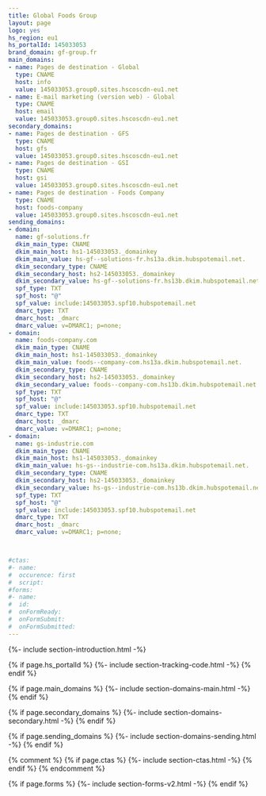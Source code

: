 ```yaml
---
title: Global Foods Group
layout: page
logo: yes
hs_region: eu1
hs_portalId: 145033053
brand_domain: gf-group.fr
main_domains:
- name: Pages de destination - Global
  type: CNAME
  host: info
  value: 145033053.group0.sites.hscoscdn-eu1.net
- name: E-mail marketing (version web) - Global
  type: CNAME
  host: email
  value: 145033053.group0.sites.hscoscdn-eu1.net
secondary_domains:
- name: Pages de destination - GFS
  type: CNAME
  host: gfs
  value: 145033053.group0.sites.hscoscdn-eu1.net
- name: Pages de destination - GSI
  type: CNAME
  host: gsi
  value: 145033053.group0.sites.hscoscdn-eu1.net
- name: Pages de destination - Foods Company
  type: CNAME
  host: foods-company
  value: 145033053.group0.sites.hscoscdn-eu1.net
sending_domains:
- domain:
  name: gf-solutions.fr
  dkim_main_type: CNAME
  dkim_main_host: hs1-145033053._domainkey
  dkim_main_value: hs-gf--solutions-fr.hs13a.dkim.hubspotemail.net.
  dkim_secondary_type: CNAME
  dkim_secondary_host: hs2-145033053._domainkey
  dkim_secondary_value: hs-gf--solutions-fr.hs13b.dkim.hubspotemail.net.
  spf_type: TXT
  spf_host: "@"
  spf_value: include:145033053.spf10.hubspotemail.net
  dmarc_type: TXT
  dmarc_host: _dmarc
  dmarc_value: v=DMARC1; p=none;
- domain:
  name: foods-company.com
  dkim_main_type: CNAME
  dkim_main_host: hs1-145033053._domainkey
  dkim_main_value: foods--company-com.hs13a.dkim.hubspotemail.net.
  dkim_secondary_type: CNAME
  dkim_secondary_host: hs2-145033053._domainkey
  dkim_secondary_value: foods--company-com.hs13b.dkim.hubspotemail.net.
  spf_type: TXT
  spf_host: "@"
  spf_value: include:145033053.spf10.hubspotemail.net
  dmarc_type: TXT
  dmarc_host: _dmarc
  dmarc_value: v=DMARC1; p=none;
- domain:
  name: gs-industrie.com
  dkim_main_type: CNAME
  dkim_main_host: hs1-145033053._domainkey
  dkim_main_value: hs-gs--industrie-com.hs13a.dkim.hubspotemail.net.
  dkim_secondary_type: CNAME
  dkim_secondary_host: hs2-145033053._domainkey
  dkim_secondary_value: hs-gs--industrie-com.hs13b.dkim.hubspotemail.net.
  spf_type: TXT
  spf_host: "@"
  spf_value: include:145033053.spf10.hubspotemail.net
  dmarc_type: TXT
  dmarc_host: _dmarc
  dmarc_value: v=DMARC1; p=none;



#ctas:
#- name:
#  occurence: first
#  script:
#forms:
#- name:
#  id: 
#  onFormReady: 
#  onFormSubmit:
#  onFormSubmitted:
---
```


{%- include section-introduction.html -%}

{% if page.hs_portalId %}
    {%- include section-tracking-code.html -%}
{% endif %}

{% if page.main_domains %}
    {%- include section-domains-main.html -%}
{% endif %}

{% if page.secondary_domains %}
    {%- include section-domains-secondary.html -%}
{% endif %}

{% if page.sending_domains %}
    {%- include section-domains-sending.html -%}
{% endif %}

{% comment %}
{% if page.ctas %}
    {%- include section-ctas.html -%}
{% endif %}
{% endcomment %}

{% if page.forms %}
    {%- include section-forms-v2.html -%}
{% endif %}